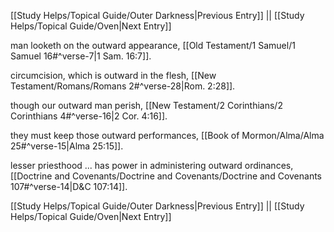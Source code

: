 [[Study Helps/Topical Guide/Outer Darkness|Previous Entry]]  ||  [[Study Helps/Topical Guide/Oven|Next Entry]]

 man looketh on the outward appearance, [[Old Testament/1 Samuel/1 Samuel 16#^verse-7|1 Sam. 16:7]].

 circumcision, which is outward in the flesh, [[New Testament/Romans/Romans 2#^verse-28|Rom. 2:28]].

 though our outward man perish, [[New Testament/2 Corinthians/2 Corinthians 4#^verse-16|2 Cor. 4:16]].

 they must keep those outward performances, [[Book of Mormon/Alma/Alma 25#^verse-15|Alma 25:15]].

 lesser priesthood ... has power in administering outward ordinances, [[Doctrine and Covenants/Doctrine and Covenants/Doctrine and Covenants 107#^verse-14|D&C 107:14]].

[[Study Helps/Topical Guide/Outer Darkness|Previous Entry]]  ||  [[Study Helps/Topical Guide/Oven|Next Entry]]